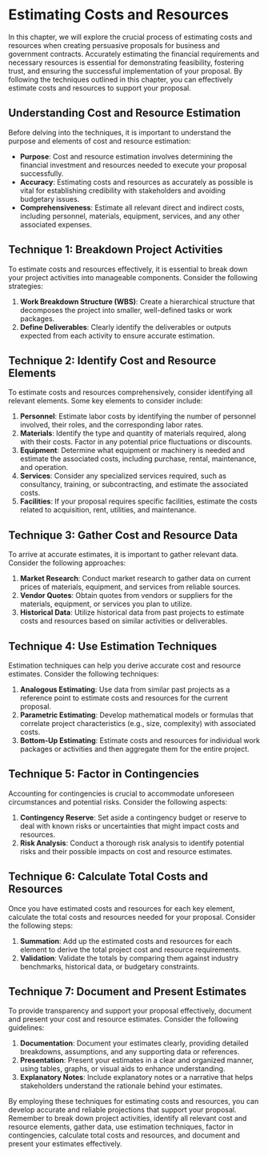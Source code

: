 Estimating Costs and Resources
=======================================

In this chapter, we will explore the crucial process of estimating costs and resources when creating persuasive proposals for business and government contracts. Accurately estimating the financial requirements and necessary resources is essential for demonstrating feasibility, fostering trust, and ensuring the successful implementation of your proposal. By following the techniques outlined in this chapter, you can effectively estimate costs and resources to support your proposal.

Understanding Cost and Resource Estimation
------------------------------------------

Before delving into the techniques, it is important to understand the purpose and elements of cost and resource estimation:

* **Purpose**: Cost and resource estimation involves determining the financial investment and resources needed to execute your proposal successfully.
* **Accuracy**: Estimating costs and resources as accurately as possible is vital for establishing credibility with stakeholders and avoiding budgetary issues.
* **Comprehensiveness**: Estimate all relevant direct and indirect costs, including personnel, materials, equipment, services, and any other associated expenses.

Technique 1: Breakdown Project Activities
-----------------------------------------

To estimate costs and resources effectively, it is essential to break down your project activities into manageable components. Consider the following strategies:

1. **Work Breakdown Structure (WBS)**: Create a hierarchical structure that decomposes the project into smaller, well-defined tasks or work packages.
2. **Define Deliverables**: Clearly identify the deliverables or outputs expected from each activity to ensure accurate estimation.

Technique 2: Identify Cost and Resource Elements
------------------------------------------------

To estimate costs and resources comprehensively, consider identifying all relevant elements. Some key elements to consider include:

1. **Personnel**: Estimate labor costs by identifying the number of personnel involved, their roles, and the corresponding labor rates.
2. **Materials**: Identify the type and quantity of materials required, along with their costs. Factor in any potential price fluctuations or discounts.
3. **Equipment**: Determine what equipment or machinery is needed and estimate the associated costs, including purchase, rental, maintenance, and operation.
4. **Services**: Consider any specialized services required, such as consultancy, training, or subcontracting, and estimate the associated costs.
5. **Facilities**: If your proposal requires specific facilities, estimate the costs related to acquisition, rent, utilities, and maintenance.

Technique 3: Gather Cost and Resource Data
------------------------------------------

To arrive at accurate estimates, it is important to gather relevant data. Consider the following approaches:

1. **Market Research**: Conduct market research to gather data on current prices of materials, equipment, and services from reliable sources.
2. **Vendor Quotes**: Obtain quotes from vendors or suppliers for the materials, equipment, or services you plan to utilize.
3. **Historical Data**: Utilize historical data from past projects to estimate costs and resources based on similar activities or deliverables.

Technique 4: Use Estimation Techniques
--------------------------------------

Estimation techniques can help you derive accurate cost and resource estimates. Consider the following techniques:

1. **Analogous Estimating**: Use data from similar past projects as a reference point to estimate costs and resources for the current proposal.
2. **Parametric Estimating**: Develop mathematical models or formulas that correlate project characteristics (e.g., size, complexity) with associated costs.
3. **Bottom-Up Estimating**: Estimate costs and resources for individual work packages or activities and then aggregate them for the entire project.

Technique 5: Factor in Contingencies
------------------------------------

Accounting for contingencies is crucial to accommodate unforeseen circumstances and potential risks. Consider the following aspects:

1. **Contingency Reserve**: Set aside a contingency budget or reserve to deal with known risks or uncertainties that might impact costs and resources.
2. **Risk Analysis**: Conduct a thorough risk analysis to identify potential risks and their possible impacts on cost and resource estimates.

Technique 6: Calculate Total Costs and Resources
------------------------------------------------

Once you have estimated costs and resources for each key element, calculate the total costs and resources needed for your proposal. Consider the following steps:

1. **Summation**: Add up the estimated costs and resources for each element to derive the total project cost and resource requirements.
2. **Validation**: Validate the totals by comparing them against industry benchmarks, historical data, or budgetary constraints.

Technique 7: Document and Present Estimates
-------------------------------------------

To provide transparency and support your proposal effectively, document and present your cost and resource estimates. Consider the following guidelines:

1. **Documentation**: Document your estimates clearly, providing detailed breakdowns, assumptions, and any supporting data or references.
2. **Presentation**: Present your estimates in a clear and organized manner, using tables, graphs, or visual aids to enhance understanding.
3. **Explanatory Notes**: Include explanatory notes or a narrative that helps stakeholders understand the rationale behind your estimates.

By employing these techniques for estimating costs and resources, you can develop accurate and reliable projections that support your proposal. Remember to break down project activities, identify all relevant cost and resource elements, gather data, use estimation techniques, factor in contingencies, calculate total costs and resources, and document and present your estimates effectively.
